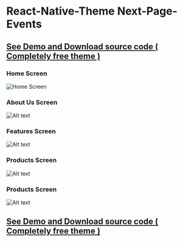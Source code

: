 # React-Native-Theme Next-Page-Events


## [See Demo and Download source code ( Completely free theme )](https://nextpagetechnologies.com/react_themes/blueberry_theme_1)

### Home Screen
<img src="https://github.com/nextpagetech/React-Native-App-Next-Page-Events/blob/master/landingpage.jpeg" alt='Home Screen'  />

### About Us Screen

![Alt text](https://github.com/nextpagetech/React-Native-App-Next-Page-Events/blob/master/signin.jpeg "About Screen")

### Features Screen

![Alt text](https://github.com/nextpagetech/React-Native-App-Next-Page-Events/blob/master/registration.jpeg "Features Screen")

### Products Screen

![Alt text](https://github.com/nextpagetech/React-Native-App-Next-Page-Events/blob/master/dashboard.jpeg "About Screen")

### Products Screen

![Alt text](https://github.com/nextpagetech/React-Native-App-Next-Page-Events/blob/master/left_menu.jpeg "About Screen")



## [See Demo and Download source code ( Completely free theme )](https://nextpagetechnologies.com/react_themes/blueberry_theme_1)
